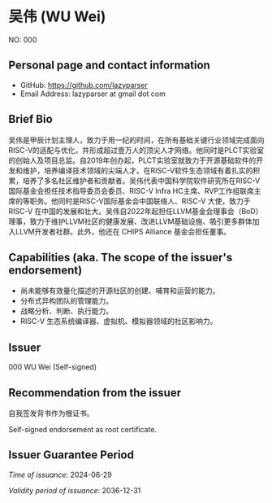 # 吴伟 (WU Wei)

NO: 000

## Personal page and contact information

- GitHub: https://github.com/lazyparser
- Email Address: lazyparser at gmail dot com

## Brief Bio

吴伟是甲辰计划主理人，致力于用一纪的时间，在所有基础关键行业领域完成面向RISC-V的适配与优化，并形成超过壹万人的顶尖人才网络。他同时是PLCT实验室的创始人及项目总监。自2019年创办起，PLCT实验室就致力于开源基础软件的开发和维护，培养编译技术领域的尖端人才。在RISC-V软件生态领域有着扎实的积累，培养了多名社区维护者和贡献者。吴伟代表中国科学院软件研究所在RISC-V国际基金会担任技术指导委员会委员、RISC-V Infra HC主席、RVP工作组联席主席的等职务。他同时是RISC-V国际基金会中国联络人、RISC-V 大使，致力于 RISC-V 在中国的发展和壮大。吴伟自2022年起担任LLVM基金会理事会（BoD）理事，致力于维护LLVM社区的健康发展、改进LLVM基础设施、吸引更多群体加入LLVM开发者社群。此外，他还在 CHIPS Alliance 基金会担任董事。

## Capabilities (aka. The scope of the issuer's endorsement)

- 尚未能够有效量化描述的开源社区的创建、哺育和运营的能力。
- 分布式异构团队的管理能力。
- 战略分析、判断、执行能力。
- RISC-V 生态系统编译器、虚拟机、模拟器领域的社区影响力。

## Issuer

000 WU Wei (Self-signed)

## Recommendation from the issuer

自我签发背书作为根证书。

Self-signed endorsement as root certificate.

## Issuer Guarantee Period

*Time of issuance*: 2024-06-29

*Validity period of issuance*: 2036-12-31
